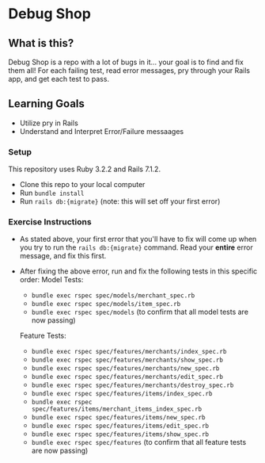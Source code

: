 # Debug Shop

## What is this?
Debug Shop is a repo with a lot of bugs in it... your goal is to find and fix them all! For each failing test, read error messages, pry through your Rails app, and get each test to pass.

## Learning Goals
* Utilize pry in Rails
* Understand and Interpret Error/Failure messaages

### Setup
This repository uses Ruby 3.2.2 and Rails 7.1.2. 

* Clone this repo to your local computer
* Run `bundle install`
* Run `rails db:{migrate}` (note: this will set off your first error)

### Exercise Instructions

* As stated above, your first error that you'll have to fix will come up when you try to run the `rails db:{migrate}` command. Read your **entire** error message, and fix this first.
* After fixing the above error, run and fix the following tests in this specific order:
  Model Tests:
    - `bundle exec rspec spec/models/merchant_spec.rb`
    - `bundle exec rspec spec/models/item_spec.rb`
    - `bundle exec rspec spec/models` (to confirm that all model tests are now passing)

  Feature Tests:
    - `bundle exec rspec spec/features/merchants/index_spec.rb`
    - `bundle exec rspec spec/features/merchants/show_spec.rb`
    - `bundle exec rspec spec/features/merchants/new_spec.rb`
    - `bundle exec rspec spec/features/merchants/edit_spec.rb`
    - `bundle exec rspec spec/features/merchants/destroy_spec.rb`
    - `bundle exec rspec spec/features/items/index_spec.rb`
    - `bundle exec rspec spec/features/items/merchant_items_index_spec.rb`
    - `bundle exec rspec spec/features/items/new_spec.rb`
    - `bundle exec rspec spec/features/items/edit_spec.rb`
    - `bundle exec rspec spec/features/items/show_spec.rb`
    - `bundle exec rspec spec/features` (to confirm that all feature tests are now passing)

